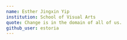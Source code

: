 ```yaml
---
name: Esther Jingxin Yip
institution: School of Visual Arts
quote: Change is in the domain of all of us.
github_user: estoria
---
```

